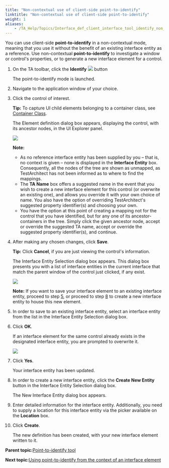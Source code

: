 ```yaml
--- 
title: "Non-contextual use of client-side point-to-identify"
linktitle: "Non-contextual use of client-side point-to-identify"
weight: 1
aliases: 
    - /TA_Help/Topics/Interface_def_client_interface_tool_identify_non_contextual.html
---
```


You can use client-side **point-to-identify** in a non-contextual mode, meaning that you use it without the benefit of an existing interface entity as a reference. Use non-contextual **point-to-identify** to investigate a window or control's properties, or to generate a new interface element for a control.

1.  On the TA toolbar, click the **Identify** ![](/images//Images/identify_btn.png) button

    The point-to-identify mode is launched.

2.  Navigate to the application window of your choice.

3.  Click the control of interest.

    **Tip:** To capture UI child elements belonging to a container class, see [Container Class](Interface_def_container_class.html).

    The Element definition dialog box appears, displaying the control, with its ancestor nodes, in the UI Explorer panel.

    ![](/images//Images/ug_interface_definition38.png)

    **Note:**

    -   As no reference interface entity has been supplied by you – that is, no context is given – none is displayed in the **Interface Entity** box. Consequently, all the nodes of the tree are shown as unmapped, as TestArchitect has not been informed as to where to find the mappings.
    -   The **TA Name** box offers a suggested name in the event that you wish to create a new interface element for this control \(or overwrite an existing one\), and allows you override it with your own choice of name. You also have the option of overriding TestArchitect's suggested property identifier\(s\) and choosing your own.
    -   You have the option at this point of creating a mapping not for the control that you have identified, but for any one of its ancestor-containers in the tree. Simply click the given ancestor node, accept or override the suggested TA name, accept or override the suggested property identifier\(s\), and continue.
4.  After making any chosen changes, click **Save**.

    **Tip:** Click **Cancel**, if you are just viewing the control's information.

    The Interface Entity Selection dialog box appears. This dialog box presents you with a list of interface entities in the current interface that match the parent window of the control just clicked, if any exist.

    ![](/images//Images/ug_interface_definition39.png)

    **Note:** If you want to save your interface element to an existing interface entity, proceed to step [5](Interface_def_client_interface_tool_identify_non_contextual.html#step.select_int_ent), or proceed to step [8](Interface_def_client_interface_tool_identify_non_contextual.html#step.create_int_ent) to create a new interface entity to house this new element.

5.  In order to save to an existing interface entity, select an interface entity from the list in the Interface Entity Selection dialog box.

6.  Click **OK**.

    If an interface element for the same control already exists in the designated interface entity, you are prompted to overwrite it.

    ![](/images//Images/ug_interface_definition40.png)

7.  Click **Yes**.

    Your interface entity has been updated.

8.  In order to create a new interface entity, click the **Create New Entity** button in the Interface Entity Selection dialog box.

    The New Interface Entity dialog box appears.

9.  Enter detailed information for the interface entity. Additionally, you need to supply a location for this interface entity via the picker available on the **Location** box.

10. Click **Create**.

    The new definition has been created, with your new interface element written to it.


**Parent topic:**[Point-to-identify tool](/TA_Help/Topics/Interface_def_client_interface_tool_identify.html)

**Next topic:**[Using point-to-identify from the context of an interface element](/TA_Help/Topics/Interface_def_client_interface_tool_identify_using_identify.html)

